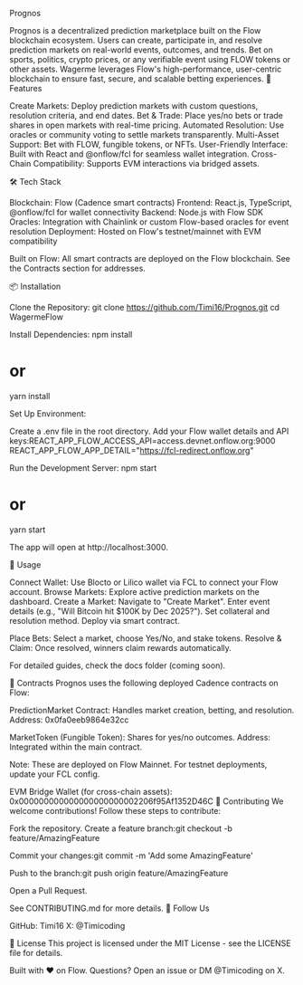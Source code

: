 Prognos


Prognos is a decentralized prediction marketplace built on the Flow blockchain ecosystem. Users can create, participate in, and resolve prediction markets on real-world events, outcomes, and trends. Bet on sports, politics, crypto prices, or any verifiable event using FLOW tokens or other assets. Wagerme leverages Flow's high-performance, user-centric blockchain to ensure fast, secure, and scalable betting experiences.
🚀 Features

Create Markets: Deploy prediction markets with custom questions, resolution criteria, and end dates.
Bet & Trade: Place yes/no bets or trade shares in open markets with real-time pricing.
Automated Resolution: Use oracles or community voting to settle markets transparently.
Multi-Asset Support: Bet with FLOW, fungible tokens, or NFTs.
User-Friendly Interface: Built with React and @onflow/fcl for seamless wallet integration.
Cross-Chain Compatibility: Supports EVM interactions via bridged assets.

🛠 Tech Stack

Blockchain: Flow (Cadence smart contracts)
Frontend: React.js, TypeScript, @onflow/fcl for wallet connectivity
Backend: Node.js with Flow SDK
Oracles: Integration with Chainlink or custom Flow-based oracles for event resolution
Deployment: Hosted on Flow's testnet/mainnet with EVM compatibility


Built on Flow: All smart contracts are deployed on the Flow blockchain. See the Contracts section for addresses.

📦 Installation

Clone the Repository:
git clone https://github.com/Timi16/Prognos.git
cd WagermeFlow


Install Dependencies:
npm install
# or
yarn install


Set Up Environment:

Create a .env file in the root directory.
Add your Flow wallet details and API keys:REACT_APP_FLOW_ACCESS_API=access.devnet.onflow.org:9000
REACT_APP_FLOW_APP_DETAIL="https://fcl-redirect.onflow.org"




Run the Development Server:
npm start
# or
yarn start

The app will open at http://localhost:3000.


🔧 Usage

Connect Wallet: Use Blocto or Lilico wallet via FCL to connect your Flow account.
Browse Markets: Explore active prediction markets on the dashboard.
Create a Market:
Navigate to "Create Market".
Enter event details (e.g., "Will Bitcoin hit $100K by Dec 2025?").
Set collateral and resolution method.
Deploy via smart contract.


Place Bets: Select a market, choose Yes/No, and stake tokens.
Resolve & Claim: Once resolved, winners claim rewards automatically.


For detailed guides, check the docs folder (coming soon).

📄 Contracts
Prognos uses the following deployed Cadence contracts on Flow:

PredictionMarket Contract: Handles market creation, betting, and resolution.
Address: 0x0fa0eeb9864e32cc


MarketToken (Fungible Token): Shares for yes/no outcomes.
Address: Integrated within the main contract.




Note: These are deployed on Flow Mainnet. For testnet deployments, update your FCL config.

EVM Bridge Wallet (for cross-chain assets): 0x000000000000000000000002206f95Af1352D46C
🤝 Contributing
We welcome contributions! Follow these steps to contribute:

Fork the repository.
Create a feature branch:git checkout -b feature/AmazingFeature


Commit your changes:git commit -m 'Add some AmazingFeature'


Push to the branch:git push origin feature/AmazingFeature


Open a Pull Request.

See CONTRIBUTING.md for more details.
📱 Follow Us

GitHub: Timi16
X: @Timicoding

📄 License
This project is licensed under the MIT License - see the LICENSE file for details.

Built with ❤️ on Flow. Questions? Open an issue or DM @Timicoding on X.

